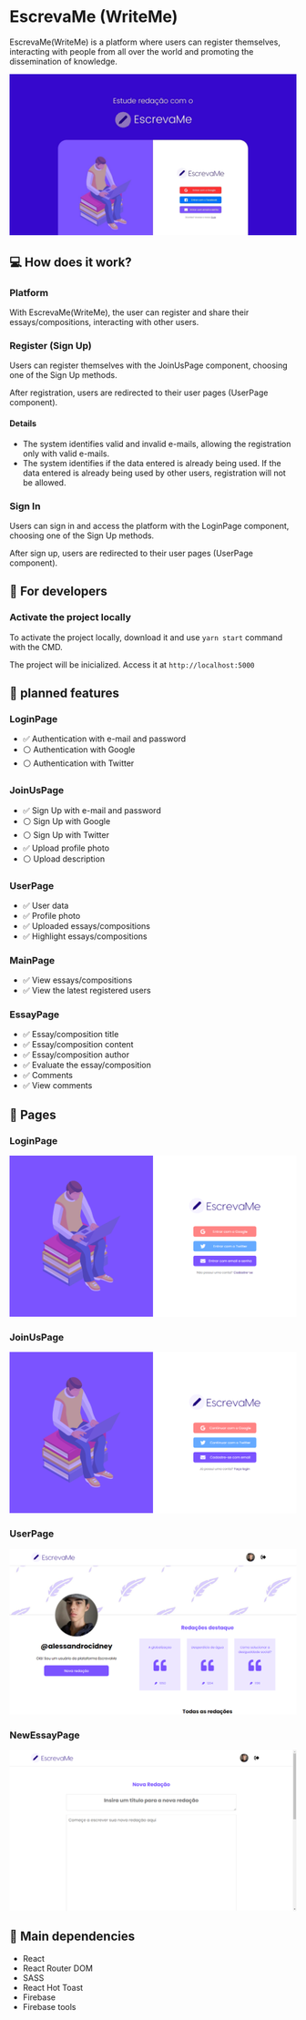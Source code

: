 # EscrevaMe (WriteMe)
EscrevaMe(WriteMe) is a platform where users can register themselves, interacting with people from all over the world and promoting the dissemination of knowledge.

<img src="https://github.com/alessandroCidney/EscrevaMe/blob/master/src/assets/images/designs/design.jpg" />

## :computer: How does it work?

### Platform
With EscrevaMe(WriteMe), the user can register and share their essays/compositions, interacting with other users.

### Register (Sign Up)
Users can register themselves with the JoinUsPage component, choosing one of the Sign Up methods.

After registration, users are redirected to their user pages (UserPage component).

#### Details
- The system identifies valid and invalid e-mails, allowing the registration only with valid e-mails.
- The system identifies if the data entered is already being used. If the data entered is already being used by other users, registration will not be allowed.

### Sign In
Users can sign in and access the platform with the LoginPage component, choosing one of the Sign Up methods. 

After sign up, users are redirected to their user pages (UserPage component).

## :raising_hand: For developers

### Activate the project locally
To activate the project locally, download it and use `yarn start` command with the CMD.

The project will be inicialized. Access it at `http://localhost:5000`

## :wrench: planned features

### LoginPage
- :white_check_mark: Authentication with e-mail and password
- :white_circle: Authentication with Google
- :white_circle: Authentication with Twitter

### JoinUsPage
- :white_check_mark: Sign Up with e-mail and password
- :white_circle: Sign Up with Google
- :white_circle: Sign Up with Twitter
- :white_check_mark: Upload profile photo
- :white_circle: Upload description

### UserPage
- :white_check_mark: User data
- :white_check_mark: Profile photo
- :white_check_mark: Uploaded essays/compositions
- :white_check_mark: Highlight essays/compositions

### MainPage
- :white_check_mark: View essays/compositions
- :white_check_mark: View the latest registered users

### EssayPage
- :white_check_mark: Essay/composition title
- :white_check_mark: Essay/composition content
- :white_check_mark: Essay/composition author
- :white_check_mark: Evaluate the essay/composition
- :white_check_mark: Comments
- :white_check_mark: View comments

## :book: Pages

### LoginPage

<div align="center">
	<img src="https://github.com/alessandroCidney/EscrevaMe/blob/master/src/assets/images/pages/LoginPage.png" />
	<br />
</div>

### JoinUsPage

<div align="center">
	<img src="https://github.com/alessandroCidney/EscrevaMe/blob/master/src/assets/images/pages/JoinUsPage.png" />
	<br />
</div>

### UserPage

<div align="center">
	<img src="https://github.com/alessandroCidney/EscrevaMe/blob/master/src/assets/images/pages/UserPage.png" />
	<br />
</div>

### NewEssayPage

<div align="center">
	<img src="https://github.com/alessandroCidney/EscrevaMe/blob/master/src/assets/images/pages/NewEssayPage.png" />
	<br />
</div>

## :space_invader: Main dependencies
- React
- React Router DOM
- SASS
- React Hot Toast
- Firebase
- Firebase tools